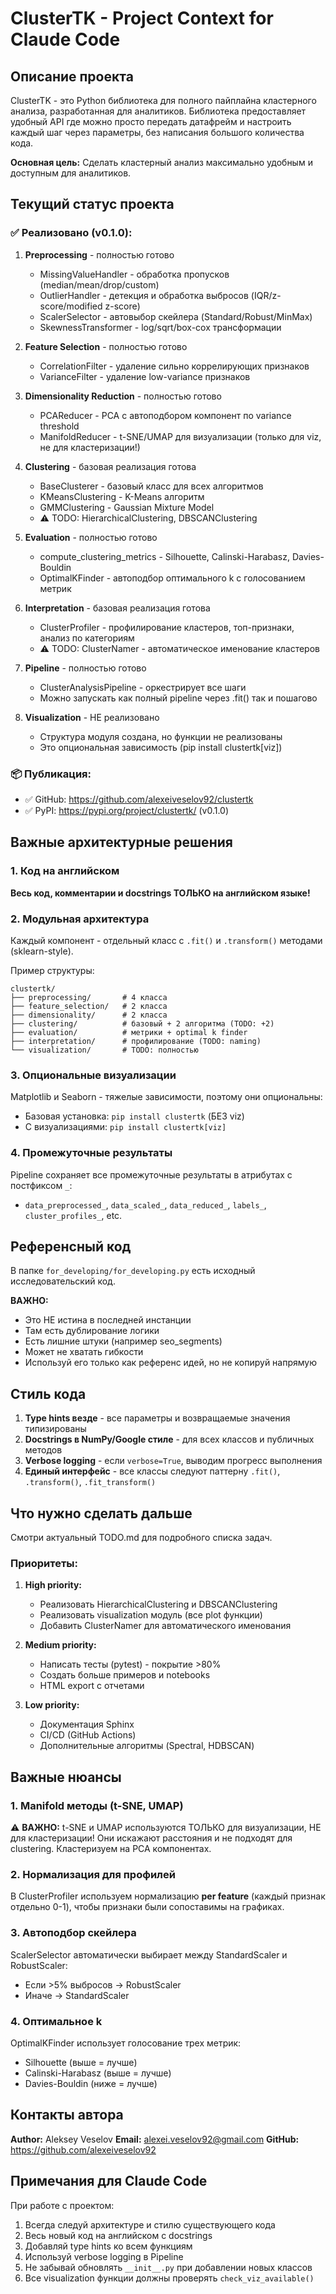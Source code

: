 # ClusterTK - Project Context for Claude Code

## Описание проекта

ClusterTK - это Python библиотека для полного пайплайна кластерного анализа, разработанная для аналитиков. Библиотека предоставляет удобный API где можно просто передать датафрейм и настроить каждый шаг через параметры, без написания большого количества кода.

**Основная цель:** Сделать кластерный анализ максимально удобным и доступным для аналитиков.

## Текущий статус проекта

### ✅ Реализовано (v0.1.0):

1. **Preprocessing** - полностью готово
   - MissingValueHandler - обработка пропусков (median/mean/drop/custom)
   - OutlierHandler - детекция и обработка выбросов (IQR/z-score/modified z-score)
   - ScalerSelector - автовыбор скейлера (Standard/Robust/MinMax)
   - SkewnessTransformer - log/sqrt/box-cox трансформации

2. **Feature Selection** - полностью готово
   - CorrelationFilter - удаление сильно коррелирующих признаков
   - VarianceFilter - удаление low-variance признаков

3. **Dimensionality Reduction** - полностью готово
   - PCAReducer - PCA с автоподбором компонент по variance threshold
   - ManifoldReducer - t-SNE/UMAP для визуализации (только для viz, не для кластеризации!)

4. **Clustering** - базовая реализация готова
   - BaseClusterer - базовый класс для всех алгоритмов
   - KMeansClustering - K-Means алгоритм
   - GMMClustering - Gaussian Mixture Model
   - ⚠️ TODO: HierarchicalClustering, DBSCANClustering

5. **Evaluation** - полностью готово
   - compute_clustering_metrics - Silhouette, Calinski-Harabasz, Davies-Bouldin
   - OptimalKFinder - автоподбор оптимального k с голосованием метрик

6. **Interpretation** - базовая реализация готова
   - ClusterProfiler - профилирование кластеров, топ-признаки, анализ по категориям
   - ⚠️ TODO: ClusterNamer - автоматическое именование кластеров

7. **Pipeline** - полностью готово
   - ClusterAnalysisPipeline - оркестрирует все шаги
   - Можно запускать как полный pipeline через .fit() так и пошагово

8. **Visualization** - НЕ реализовано
   - Структура модуля создана, но функции не реализованы
   - Это опциональная зависимость (pip install clustertk[viz])

### 📦 Публикация:
- ✅ GitHub: https://github.com/alexeiveselov92/clustertk
- ✅ PyPI: https://pypi.org/project/clustertk/ (v0.1.0)

## Важные архитектурные решения

### 1. Код на английском
**Весь код, комментарии и docstrings ТОЛЬКО на английском языке!**

### 2. Модульная архитектура
Каждый компонент - отдельный класс с `.fit()` и `.transform()` методами (sklearn-style).

Пример структуры:
```
clustertk/
├── preprocessing/       # 4 класса
├── feature_selection/   # 2 класса
├── dimensionality/      # 2 класса
├── clustering/          # базовый + 2 алгоритма (TODO: +2)
├── evaluation/          # метрики + optimal k finder
├── interpretation/      # профилирование (TODO: naming)
└── visualization/       # TODO: полностью
```

### 3. Опциональные визуализации
Matplotlib и Seaborn - тяжелые зависимости, поэтому они опциональны:
- Базовая установка: `pip install clustertk` (БЕЗ viz)
- С визуализациями: `pip install clustertk[viz]`

### 4. Промежуточные результаты
Pipeline сохраняет все промежуточные результаты в атрибутах с постфиксом `_`:
- `data_preprocessed_`, `data_scaled_`, `data_reduced_`, `labels_`, `cluster_profiles_`, etc.

## Референсный код

В папке `for_developing/for_developing.py` есть исходный исследовательский код.

**ВАЖНО:**
- Это НЕ истина в последней инстанции
- Там есть дублирование логики
- Есть лишние штуки (например seo_segments)
- Может не хватать гибкости
- Используй его только как референс идей, но не копируй напрямую

## Стиль кода

1. **Type hints везде** - все параметры и возвращаемые значения типизированы
2. **Docstrings в NumPy/Google стиле** - для всех классов и публичных методов
3. **Verbose logging** - если `verbose=True`, выводим прогресс выполнения
4. **Единый интерфейс** - все классы следуют паттерну `.fit()`, `.transform()`, `.fit_transform()`

## Что нужно сделать дальше

Смотри актуальный TODO.md для подробного списка задач.

### Приоритеты:
1. **High priority:**
   - Реализовать HierarchicalClustering и DBSCANClustering
   - Реализовать visualization модуль (все plot функции)
   - Добавить ClusterNamer для автоматического именования

2. **Medium priority:**
   - Написать тесты (pytest) - покрытие >80%
   - Создать больше примеров и notebooks
   - HTML export с отчетами

3. **Low priority:**
   - Документация Sphinx
   - CI/CD (GitHub Actions)
   - Дополнительные алгоритмы (Spectral, HDBSCAN)

## Важные нюансы

### 1. Manifold методы (t-SNE, UMAP)
⚠️ **ВАЖНО:** t-SNE и UMAP используются ТОЛЬКО для визуализации, НЕ для кластеризации!
Они искажают расстояния и не подходят для clustering. Кластеризуем на PCA компонентах.

### 2. Нормализация для профилей
В ClusterProfiler используем нормализацию **per feature** (каждый признак отдельно 0-1),
чтобы признаки были сопоставимы на графиках.

### 3. Автоподбор скейлера
ScalerSelector автоматически выбирает между StandardScaler и RobustScaler:
- Если >5% выбросов → RobustScaler
- Иначе → StandardScaler

### 4. Оптимальное k
OptimalKFinder использует голосование трех метрик:
- Silhouette (выше = лучше)
- Calinski-Harabasz (выше = лучше)
- Davies-Bouldin (ниже = лучше)

## Контакты автора

**Author:** Aleksey Veselov
**Email:** alexei.veselov92@gmail.com
**GitHub:** https://github.com/alexeiveselov92

## Примечания для Claude Code

При работе с проектом:
1. Всегда следуй архитектуре и стилю существующего кода
2. Весь новый код на английском с docstrings
3. Добавляй type hints ко всем функциям
4. Используй verbose logging в Pipeline
5. Не забывай обновлять `__init__.py` при добавлении новых классов
6. Все visualization функции должны проверять `check_viz_available()`
